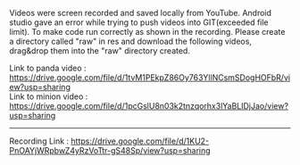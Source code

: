 Videos were screen recorded and saved locally from YouTube. Android studio gave an error while trying to push videos into GIT(exceeded file limit). To make code run correctly as shown in the recording. Please create a directory called "raw" in res and download the following videos, drag&drop them into the "raw" directory created.

Link to panda video : https://drive.google.com/file/d/1tvM1PEkpZ86Oy763YllNCsmSDogHOFbR/view?usp=sharing                                                                                                          
                        Link to minion video : https://drive.google.com/file/d/1pcGslU8n03k2tnzqorhx3lYaBLIDjJao/view?usp=sharing

--------------------------------------------------------------------------------------------------------------------------------------------------------

Recording Link : https://drive.google.com/file/d/1KU2-PnOAYjWRpbwZ4yRzVoTtr-gS48Sp/view?usp=sharing
                        

